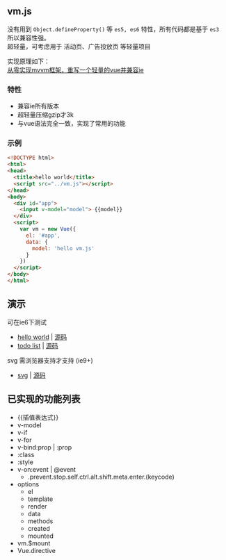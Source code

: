 ## vm.js

没有用到 `Object.defineProperty()` 等 `es5, es6` 特性，所有代码都是基于 `es3` 所以兼容性强。  
超轻量，可考虑用于 活动页、广告投放页 等轻量项目

实现原理如下：  
[从零实现mvvm框架，重写一个轻量的vue并兼容ie](https://github.com/wusfen/vm/wiki)

### 特性
* 兼容ie所有版本
* 超轻量压缩gzip才3k
* 与vue语法完全一致，实现了常用的功能

### 示例
```html
<!DOCTYPE html>
<html>
<head>
  <title>hello world</title>
  <script src="../vm.js"></script>
</head>
<body>
  <div id="app">
    <input v-model="model"> {{model}}
  </div>
  <script>
    var vm = new Vue({
      el: '#app',
      data: {
        model: 'hello vm.js'
      }
    })
  </script>
</body>
</html>
```


## 演示

可在ie6下测试

* [hello world](https://wusfen.github.io/vm/examples/helloWorld.html) | [源码](examples/helloWorld.html)
* [todo list](https://wusfen.github.io/vm/examples/todoList.html) | [源码](examples/todoList.html)

svg 需浏览器支持才支持 (ie9+)
* [svg](https://wusfen.github.io/vm/examples/svg.html) | [源码](examples/svg.html)

## 已实现的功能列表

* {{插值表达式}}
* v-model
* v-if
* v-for
* v-bind:prop | :prop
* :class
* :style
* v-on:event | @event
  * .prevent.stop.self.ctrl.alt.shift.meta.enter.(keycode)
* options
  * el
  * template
  * render
  * data
  * methods
  * created
  * mounted
* vm.$mount
* Vue.directive
